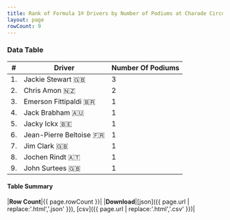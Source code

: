```yaml
---
title: Rank of Formula 1® Drivers by Number of Podiums at Charade Circuit
layout: page
rowCount: 9
---
```


<canvas id="chart" width="400" height="180"></canvas>
<script>
var data = {
    "datasets": [
        {
            "backgroundColor": [
                "#f3a935",
                "#f3a935",
                "#f3a935",
                "#f3a935",
                "#f3a935",
                "#f3a935",
                "#f3a935",
                "#f3a935",
                "#f3a935"
            ],
            "borderColor": [
                "#f68639",
                "#f68639",
                "#f68639",
                "#f68639",
                "#f68639",
                "#f68639",
                "#f68639",
                "#f68639",
                "#f68639"
            ],
            "borderWidth": 1,
            "data": [
                3.0,
                2.0,
                1.0,
                1.0,
                1.0,
                1.0,
                1.0,
                1.0,
                1.0
            ],
            "label": "Number Of Podiums"
        }
    ],
    "labels": [
        "Jackie Stewart",
        "Chris Amon",
        "Emerson Fittipaldi",
        "Jack Brabham",
        "Jacky Ickx",
        "Jean-Pierre Beltoise",
        "Jim Clark",
        "Jochen Rindt",
        "John Surtees"
    ]
};
var options = {
  legend: {
    display: false
  },
  scales: {
    xAxes: [{
      ticks: {
        beginAtZero: true,
        maxRotation: 180,
        display: window.innerWidth > 800
      }
    }],
    yAxes: [{
      ticks: {
        beginAtZero: true
      }
    }]
  },
  onResize: function(chart, size) {
    chart.options.scales.xAxes[0].ticks.display = size.width > 800;
  }
};
var chart = new Chart("chart", {
    data: data,
    type: 'bar',
    options: options
});
</script>

<!-- div id="chart-navigation">
<button onclick="window.location = chart.toBase64Image();">Save as Image</button>
<button onclick="window.location = chart.toBase64Image();">Hello</button>
<button onclick="window.location = chart.toBase64Image();">Hello</button>
<select>
<option>one</option>
<option>two</option>
<option>three</option>
</select>
</div -->




### Data Table

| # | Driver | Number Of Podiums |
|--|--|--|
| 1. | Jackie Stewart 🇬🇧 | 3 |
| 2. | Chris Amon 🇳🇿 | 2 |
| 3. | Emerson Fittipaldi 🇧🇷 | 1 |
| 4. | Jack Brabham 🇦🇺 | 1 |
| 5. | Jacky Ickx 🇧🇪 | 1 |
| 6. | Jean-Pierre Beltoise 🇫🇷 | 1 |
| 7. | Jim Clark 🇬🇧 | 1 |
| 8. | Jochen Rindt 🇦🇹 | 1 |
| 9. | John Surtees 🇬🇧 | 1 |

#### Table Summary

|**Row Count**|{{ page.rowCount }}|
|**Download**|[json]({{ page.url | replace:'.html','.json' }}), [csv]({{ page.url | replace:'.html','.csv' }})|
